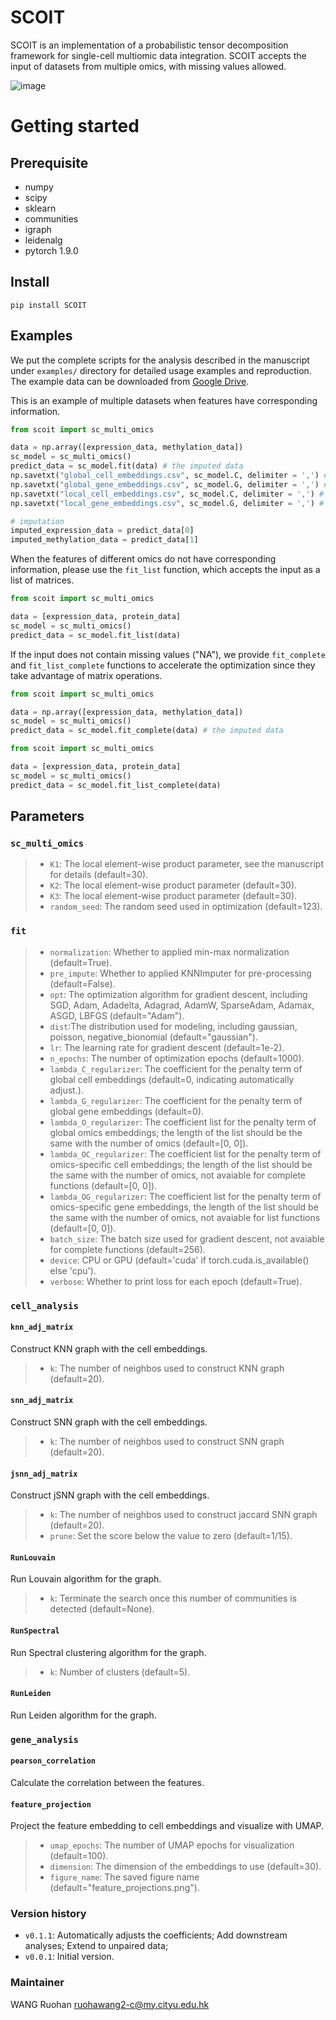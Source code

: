 # SCOIT
SCOIT is an implementation of a probabilistic tensor decomposition framework for single-cell multiomic data integration. SCOIT accepts the input of datasets from multiple omics, with missing values allowed.

![image](https://github.com/deepomicslab/SCOIT/blob/main/framework.png)

# Getting started

## Prerequisite
+ numpy
+ scipy
+ sklearn
+ communities
+ igraph
+ leidenalg
+ pytorch 1.9.0

## Install
```
pip install SCOIT
```

## Examples
We put the complete scripts for the analysis described in the manuscript under ```examples/``` directory for detailed usage examples and reproduction. The example data can be downloaded from [Google Drive](https://drive.google.com/drive/folders/1F_WBwNsHggjTqgFfTm6IugNKpb0xJTje?usp=sharing).

This is an example of multiple datasets when features have corresponding information.

```Python
from scoit import sc_multi_omics

data = np.array([expression_data, methylation_data])
sc_model = sc_multi_omics()
predict_data = sc_model.fit(data) # the imputed data
np.savetxt("global_cell_embeddings.csv", sc_model.C, delimiter = ',') # global cell embeddings
np.savetxt("global_gene_embeddings.csv", sc_model.G, delimiter = ',') # global gene embeddings
np.savetxt("local_cell_embeddings.csv", sc_model.C, delimiter = ',') # omics-specific cell embeddings
np.savetxt("local_gene_embeddings.csv", sc_model.G, delimiter = ',') # omics-specific gene embeddings

# imputation
imputed_expression_data = predict_data[0]
imputed_methylation_data = predict_data[1]

```
When the features of different omics do not have corresponding information, please use the ```fit_list``` function, which accepts the input as a list of matrices.
```Python
from scoit import sc_multi_omics

data = [expression_data, protein_data]
sc_model = sc_multi_omics()
predict_data = sc_model.fit_list(data)
```
If the input does not contain missing values ("NA"), we provide ```fit_complete``` and ```fit_list_complete``` functions to accelerate the optimization since they take advantage of matrix operations.
```Python
from scoit import sc_multi_omics

data = np.array([expression_data, methylation_data])
sc_model = sc_multi_omics()
predict_data = sc_model.fit_complete(data) # the imputed data
```
```Python
from scoit import sc_multi_omics

data = [expression_data, protein_data]
sc_model = sc_multi_omics()
predict_data = sc_model.fit_list_complete(data)
```

## Parameters
###  ```sc_multi_omics```
> + ```K1```: The local element-wise product parameter, see the manuscript for details (default=30).
> + ```K2```: The local element-wise product parameter (default=30).
> + ```K3```: The local element-wise product parameter (default=30).
> + ```random_seed```: The random seed used in optimization (default=123).

###  ```fit```
> + ```normalization```: Whether to applied min-max normalization (default=True).
> + ```pre_impute```: Whether to applied KNNImputer for pre-processing (default=False).
> + ```opt```: The optimization algorithm for gradient descent, including SGD, Adam, Adadelta, Adagrad, AdamW, SparseAdam, Adamax, ASGD, LBFGS (default="Adam").
> + ```dist```:The distribution used for modeling, including gaussian, poisson, negative_bionomial (default="gaussian").
> + ```lr```: The learning rate for gradient descent (default=1e-2).
> + ```n_epochs```: The number of optimization epochs (default=1000).
> + ```lambda_C_regularizer```: The coefficient for the penalty term of global cell embeddings (default=0, indicating automatically adjust.).
> + ```lambda_G_regularizer```: The coefficient for the penalty term of global gene embeddings (default=0).
> + ```lambda_O_regularizer```: The coefficient list for the penalty term of global omics embeddings; the length of the list should be the same with the number of omics (default=[0, 0]).
> + ```lambda_OC_regularizer```: The coefficient list for the penalty term of omics-specific cell embeddings; the length of the list should be the same with the number of omics, not avaiable for complete functions (default=[0, 0]).
> + ```lambda_OG_regularizer```: The coefficient list for the penalty term of omics-specific gene embeddings, the length of the list should be the same with the number of omics, not avaiable for list functions (default=[0, 0]).
> + ```batch_size```: The batch size used for gradient descent, not avaiable for complete functions (default=256).
> + ```device```: CPU or GPU (default='cuda' if torch.cuda.is_available() else 'cpu').
> + ```verbose```: Whether to print loss for each epoch (default=True).

###  ```cell_analysis```
#### ```knn_adj_matrix```
Construct KNN graph with the cell embeddings.
> + ```k```: The number of neighbos used to construct KNN graph (default=20).
#### ```snn_adj_matrix```
Construct SNN graph with the cell embeddings.
> + ```k```: The number of neighbos used to construct SNN graph (default=20).
#### ```jsnn_adj_matrix```
Construct jSNN graph with the cell embeddings.
> + ```k```: The number of neighbos used to construct jaccard SNN graph (default=20).
> + ```prune```: Set the score below the value to zero (default=1/15).
#### ```RunLouvain```
Run Louvain algorithm for the graph.
> + ```k```: Terminate the search once this number of communities is detected (default=None).
#### ```RunSpectral```
Run Spectral clustering algorithm for the graph.
> + ```k```: Number of clusters (default=5).
#### ```RunLeiden```
Run Leiden algorithm for the graph.

###  ```gene_analysis```
#### ```pearson_correlation```
Calculate the correlation between the features.
#### ```feature_projection```
Project the feature embedding to cell embeddings and visualize with UMAP.
> + ```umap_epochs```: The number of UMAP epochs for visualization (default=100).
> + ```dimension```: The dimension of the embeddings to use (default=30).
> + ```figure_name```: The saved figure name (default="feature_projections.png").


### Version history
+ `v0.1.1`: Automatically adjusts the coefficients; Add downstream analyses; Extend to unpaired data;
+ `v0.0.1`: Initial version.

### Maintainer
WANG Ruohan ruohawang2-c@my.cityu.edu.hk


